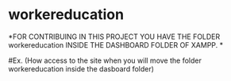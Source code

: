 # workereducation

*FOR CONTRIBUING IN THIS PROJECT YOU HAVE THE FOLDER workereducation INSIDE THE DASHBOARD FOLDER OF XAMPP. *

#Ex. (How access to the site when you will move the folder workereducation inside the dasboard folder)

